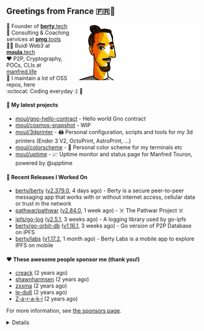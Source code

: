 ## Greetings from France 🇫🇷👋

<img align="right" src="https://raw.githubusercontent.com/moul/moul/main/contribute.gif">


:hammer: Founder of [**berty**.tech](https://berty.tech)<br/>
:briefcase: Consulting & Coaching services at [**pmg**.tools](https://pmg.tools)<br/>
:scientist: Buidl Web3 at [**moula**.tech](https://moula.tech)<br/>
:heart: P2P, Cryptography, POCs, CLIs at [manfred.life](https://manfred.life)<br/>
:construction: I maintain a lot of OSS repos, here<br/>
:octocat: Coding everyday :) :syringe:<br/>

#### 🌱 My latest projects


- [moul/gno-hello-contract](https://github.com/moul/gno-hello-contract) - Hello world Gno contract
- [moul/cosmos-snapshot](https://github.com/moul/cosmos-snapshot) - WIP
- [moul/3dprinter](https://github.com/moul/3dprinter) - 🖨 Personal configuration, scripts and tools for my 3d printers (Ender 3 V2, OctoPrint, AstroPrint, …)
- [moul/colorscheme](https://github.com/moul/colorscheme) - 🌈 Personal color scheme for my terminals etc
- [moul/uptime](https://github.com/moul/uptime) - 📈 Uptime monitor and status page for Manfred Touron, powered by @upptime

#### 🔭 Recent Releases I Worked On

- [berty/berty](https://github.com/berty/berty) ([v2.379.0](https://github.com/berty/berty/releases/tag/v2.379.0), 4 days ago) - Berty is a secure peer-to-peer messaging app that works with or without internet access, cellular data or trust in the network
- [pathwar/pathwar](https://github.com/pathwar/pathwar) ([v2.84.0](https://github.com/pathwar/pathwar/releases/tag/v2.84.0), 1 week ago) - ☠️ The Pathwar Project ☠️
- [ipfs/go-log](https://github.com/ipfs/go-log) ([v2.5.1](https://github.com/ipfs/go-log/releases/tag/v2.5.1), 3 weeks ago) - A logging library used by go-ipfs
- [berty/go-orbit-db](https://github.com/berty/go-orbit-db) ([v1.16.1](https://github.com/berty/go-orbit-db/releases/tag/v1.16.1), 3 weeks ago) - Go version of P2P Database on IPFS
- [berty/labs](https://github.com/berty/labs) ([v1.17.2](https://github.com/berty/labs/releases/tag/v1.17.2), 1 month ago) - Berty Labs is a mobile app to explore IPFS on mobile


#### ❤️ These awesome people sponsor me (thank you!)


- [creack](https://github.com/creack) (2 years ago)
- [shawnharmsen](https://github.com/shawnharmsen) (2 years ago)
- [zxxma](https://github.com/zxxma) (2 years ago)
- [le-du6](https://github.com/le-du6) (2 years ago)
- [Z-a-r-a-k-i](https://github.com/Z-a-r-a-k-i) (2 years ago)

For more information, see [the sponsors page](https://github.com/sponsors/moul/).

<details>





  
  <h4>💪 Recent PRs</h4>
  <ul>
  
  <li><a href="https://github.com/gnolang/gno">gnolang/gno</a> - <a href="https://github.com/gnolang/gno/pull/136">WIP chore: add a grc20 example smart contract</a> (2 days ago) </li>
  
  <li><a href="https://github.com/gnolang/gno">gnolang/gno</a> - <a href="https://github.com/gnolang/gno/pull/135">chore: prevent running CI when unnecessary</a> (3 days ago) </li>
  
  <li><a href="https://github.com/gnolang/gno">gnolang/gno</a> - <a href="https://github.com/gnolang/gno/pull/134">chore: add emacs instructions</a> (3 days ago) </li>
  
  <li><a href="https://github.com/gnolang/gno">gnolang/gno</a> - <a href="https://github.com/gnolang/gno/pull/128">chore: add logo &amp; favicon</a> (5 days ago) </li>
  
  <li><a href="https://github.com/gnolang/gno">gnolang/gno</a> - <a href="https://github.com/gnolang/gno/pull/127">chore: tell GitHub that .gno files can be rendered as go</a> (5 days ago) </li>
  
  </ul>

  <h4>📓 Gists I wrote</h4>
  <ul>
  <li><a href="https://gist.github.com/1b538e6a49e3d5bce011987c62441eea">All Paths Lead to Roam</a> (1 month ago)</li>
  <li><a href="https://gist.github.com/2dd66ce9133e6585040122d563afa039">github-other-repos.md</a> (2 years ago)</li>
  <li><a href="https://gist.github.com/3d9a81083861a2bb2a04b80dad79bb68">Yo! 👋👋</a> (2 years ago)</li>
  
  </ul>

  <h4>👯 Check out some of my recent followers</h4>
  <ul>
  
  <li><a href="https://github.com/SaiyanLevick">SaiyanLevick</a>
  <li><a href="https://github.com/mryan321">mryan321</a>
  <li><a href="https://github.com/DurjoyAcharya">DurjoyAcharya</a>
  <li><a href="https://github.com/m0rp43us">m0rp43us</a>
  <li><a href="https://github.com/BuggerBag">BuggerBag</a>
  </ul>

  <h4>💬 Feedback</h4>

  <p>
    If you use one of my projects, I'd love to hear from you!
    Don't be shy and let me know what you liked and what needs being improved.
    Got an issue? Open a ticket, I don't bite and will try my best to help!
  </p>

  <h4>📫 How to reach me</h4>
  <ul>
    <li>Twitter: <a href="https://twitter.com/moul">https://twitter.com/moul</a></li>
    <li>Blog: <a href="https://manfred.life/">https://manfred.life/</a></li>
  </ul>

  <hr />

  <summary>Details</summary>
  <img src="https://img.shields.io/badge/📦%20%20release-experimental-blue"/>
  <img src="https://img.shields.io/badge/coverage-@moul%20is%20unstable-red?logo=codecov"/>
  <img src="https://img.shields.io/badge/👤%20%20mood-👍%20👍%20👍-black"/>
  <img src="https://img.shields.io/badge/🌐%20%20country-France%20🇫🇷-pink"/>
  

  <hr />

  <img src="https://github-readme-stats.vercel.app/api?username=moul&count_private=true&show_icons=true"/>

  <img src="https://img.shields.io/date/1650899254.svg?label=build&colorB=purple" />

 <details><summary>Click!</summary> <details><summary>Click!</summary> <details><summary>Click!</summary> <details><summary>Click!</summary> <details><summary>Click!</summary> <details><summary>Click!</summary> <details><summary>Click!</summary> <details><summary>Click!</summary> <details><summary>Click!</summary> <details><summary>Click!</summary> <details><summary>Click!</summary> <details><summary>Click!</summary> <details><summary>Click!</summary> <details><summary>Click!</summary> <details><summary>Click!</summary> <details><summary>Click!</summary> <details><summary>Click!</summary> <details><summary>Click!</summary> <details><summary>Click!</summary> <details><summary>Click!</summary> <details><summary>Click!</summary> <details><summary>Click!</summary> Thank you 😎 </details> </details> </details> </details> </details> </details> </details> </details> </details> </details> </details> </details> </details> </details> </details> </details> </details> </details> </details> </details> </details> </details>
</details>

<img src="https://visitor-badge.glitch.me/badge?page_id=moul.moul" width="1" height="1"/>
